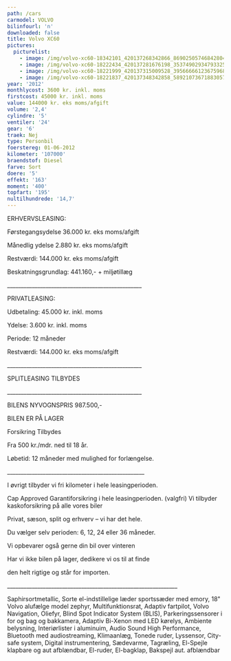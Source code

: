 ```yaml
---
path: /cars
carmodel: VOLVO
bilinfourl: 'n'
downloaded: false
title: Volvo XC60
pictures:
  picturelist:
    - image: /img/volvo-xc60-18342101_420137268342866_8690250574684280426_n.jpg
    - image: /img/volvo-xc60-18222434_420137281676198_3537490293479332597_n.jpg
    - image: /img/volvo-xc60-18221999_420137315009528_3956666612367596853_n.jpg
    - image: /img/volvo-xc60-18221837_420137348342858_5892107367188305783_n.jpg
year: '2012'
monthlycost: 3600 kr. inkl. moms
firstcost: 45000 kr. inkl. moms
value: 144000 kr. eks moms/afgift
volume: '2,4'
cylindre: '5'
ventiler: '24'
gear: '6'
traek: Nej
type: Personbil
foerstereg: 01-06-2012
kilometer: '107000'
braendstof: Diesel
farve: Sort
doere: '5'
effekt: '163'
moment: '400'
topfart: '195'
nultilhundrede: '14,7'
---
```

ERHVERVSLEASING:

Førstegangsydelse 36.000 kr. eks moms/afgift 

Månedlig ydelse 2.880 kr. eks moms/afgift 

Restværdi: 144.000 kr. eks moms/afgift 

Beskatningsgrundlag: 441.160,- + miljøtillæg 

\_\_\_\_\_\_\_\_\_\_\_\_\_\_\_\_\_\_\_\_\_\_\_\_\_\_\_\_\_\_\_\_\_\_\_\_\_\_\_\_\_\_\_\_\_\_\_\__

PRIVATLEASING:

Udbetaling: 45.000 kr. inkl. moms

Ydelse: 3.600 kr. inkl. moms

Periode: 12 måneder 

Restværdi: 144.000 kr. eks moms/afgift 

\_\_\_\_\_\_\_\_\_\_\_\_\_\_\_\_\_\_\_\_\_\_\_\_\_\_\_\_\_\_\_\_\_\_\_\_\_\_\_\_\_\_\_\_\_\_\_\__

SPLITLEASING TILBYDES

\_\_\_\_\_\_\_\_\_\_\_\_\_\_\_\_\_\_\_\_\_\_\_\_\_\_\_\_\_\_\_\_\_\_\_\_\_\_\_\_\_\_\_\_\_\_\_\__

BILENS NYVOGNSPRIS 987.500,- 

BILEN ER PÅ LAGER 

Forsikring Tilbydes

Fra 500 kr./mdr. ned til 18 år.

Løbetid: 12 måneder med mulighed for forlængelse.

\_\_\_\_\_\_\_\_\_\_\_\_\_\_\_\_\_\_\_\_\_\_\_\_\_\_\_\_\_\_\_\_\_\_\_\_\_\_\_\_\_\_\_\_\_\_\_\_\_\_

I øvrigt tilbyder vi fri kilometer i hele leasingperioden.

Cap Approved Garantiforsikring i hele leasingperioden. (valgfri) Vi tilbyder kaskoforsikring på alle vores biler

Privat, sæson, split og erhverv – vi har det hele.

Du vælger selv perioden: 6, 12, 24 eller 36 måneder.

Vi opbevarer også gerne din bil over vinteren

Har vi ikke bilen på lager, dedikere vi os til at finde

den helt rigtige og står for importen.

 \_\_\_\_\_\_\_\_\_\_\_\_\_\_\_\_\_\_\_\_\_\_\_\_\_\_\_\_\_\_\_\_\_\_\_\_\_\_\_\_\_\_\_\_\_\_\_\_\_\_\_\_\_\_\_\_\_\_\_\_\_\_

Saphirsortmetallic, Sorte el-indstillelige læder sportssæder med emory, 18" Volvo alufælge model zephyr, Multifunktionsrat, Adaptiv fartpilot, Volvo Navigation, Oliefyr, Blind Spot Indicator System (BLIS), Parkeringssensorer i for og bag og bakkamera, Adaptiv Bi-Xenon med LED kørelys, Ambiente belysning, Interiørlister i aluminuim, Audio Sound High Performance, Bluetooth med audiostreaming, Klimaanlæg, Tonede ruder, Lyssensor, City-safe system, Digital instrumentering, Sædevarme, Tagræling, El-Spejle klapbare og aut afblændbar, El-ruder, El-bagklap, Bakspejl aut. afblændbar

